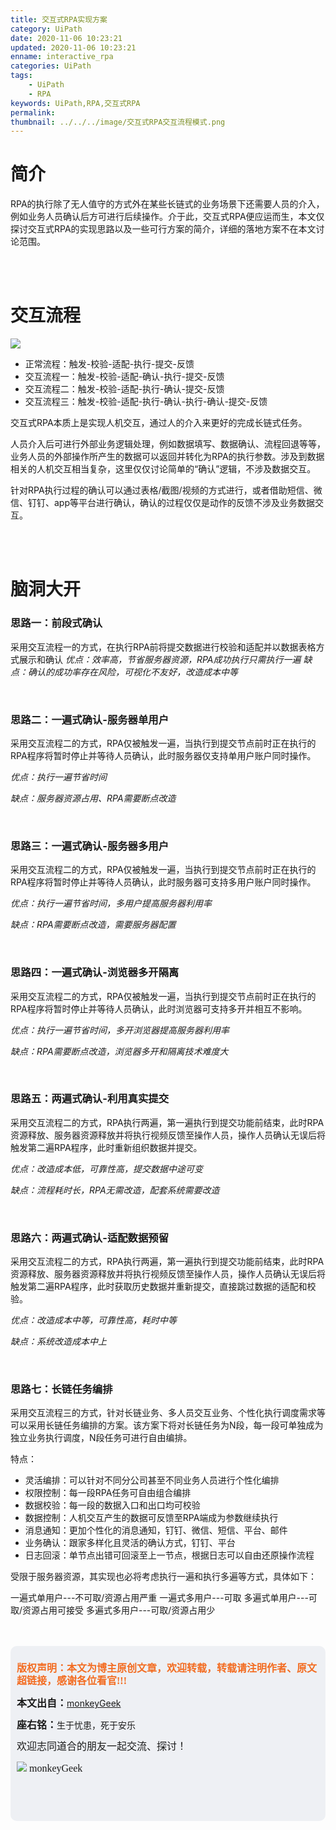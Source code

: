 ```yaml
---
title: 交互式RPA实现方案
category: UiPath
date: 2020-11-06 10:23:21
updated: 2020-11-06 10:23:21
enname: interactive_rpa
categories: UiPath
tags:
	- UiPath
	- RPA
keywords: UiPath,RPA,交互式RPA
permalink:
thumbnail: ../../../image/交互式RPA交互流程模式.png
---
```


# 简介

RPA的执行除了无人值守的方式外在某些长链式的业务场景下还需要人员的介入，例如业务人员确认后方可进行后续操作。<!--more-->介于此，交互式RPA便应运而生，本文仅探讨交互式RPA的实现思路以及一些可行方案的简介，详细的落地方案不在本文讨论范围。

</br>

</br>

# 交互流程

![](../../../../image/交互式RPA交互流程模式.png)

- 正常流程：触发-校验-适配-执行-提交-反馈
- 交互流程一：触发-校验-适配-确认-执行-提交-反馈
- 交互流程二：触发-校验-适配-执行-确认-提交-反馈
- 交互流程三：触发-校验-适配-执行-确认-执行-确认-提交-反馈

交互式RPA本质上是实现人机交互，通过人的介入来更好的完成长链式任务。

人员介入后可进行外部业务逻辑处理，例如数据填写、数据确认、流程回退等等，业务人员的外部操作所产生的数据可以返回并转化为RPA的执行参数。涉及到数据相关的人机交互相当复杂，这里仅仅讨论简单的“确认”逻辑，不涉及数据交互。

针对RPA执行过程的确认可以通过表格/截图/视频的方式进行，或者借助短信、微信、钉钉、app等平台进行确认，确认的过程仅仅是动作的反馈不涉及业务数据交互。

</br>

</br>

# 脑洞大开

### 思路一：前段式确认

采用交互流程一的方式，在执行RPA前将提交数据进行校验和适配并以数据表格方式展示和确认
*优点：效率高，节省服务器资源，RPA成功执行只需执行一遍*
*缺点：确认的成功率存在风险，可视化不友好，改造成本中等*

</br>

### 思路二：一遍式确认-服务器单用户

采用交互流程二的方式，RPA仅被触发一遍，当执行到提交节点前时正在执行的RPA程序将暂时停止并等待人员确认，此时服务器仅支持单用户账户同时操作。

*优点：执行一遍节省时间*

*缺点：服务器资源占用、RPA需要断点改造*

</br>

### 思路三：一遍式确认-服务器多用户

采用交互流程二的方式，RPA仅被触发一遍，当执行到提交节点前时正在执行的RPA程序将暂时停止并等待人员确认，此时服务器可支持多用户账户同时操作。

*优点：执行一遍节省时间，多用户提高服务器利用率*

*缺点：RPA需要断点改造，需要服务器配置*

</br>

### 思路四：一遍式确认-浏览器多开隔离

采用交互流程二的方式，RPA仅被触发一遍，当执行到提交节点前时正在执行的RPA程序将暂时停止并等待人员确认，此时浏览器可支持多开并相互不影响。

*优点：执行一遍节省时间，多开浏览器提高服务器利用率*

*缺点：RPA需要断点改造，浏览器多开和隔离技术难度大*

</br>

### 思路五：两遍式确认-利用真实提交

采用交互流程二的方式，RPA执行两遍，第一遍执行到提交功能前结束，此时RPA资源释放、服务器资源释放并将执行视频反馈至操作人员，操作人员确认无误后将触发第二遍RPA程序，此时重新组织数据并提交。

*优点：改造成本低，可靠性高，提交数据中途可变*

*缺点：流程耗时长，RPA无需改造，配套系统需要改造*

</br>

### 思路六：两遍式确认-适配数据预留

采用交互流程二的方式，RPA执行两遍，第一遍执行到提交功能前结束，此时RPA资源释放、服务器资源释放并将执行视频反馈至操作人员，操作人员确认无误后将触发第二遍RPA程序，此时获取历史数据并重新提交，直接跳过数据的适配和校验。

*优点：改造成本中等，可靠性高，耗时中等*

*缺点：系统改造成本中上*

</br>

### 思路七：长链任务编排

采用交互流程三的方式，针对长链业务、多人员交互业务、个性化执行调度需求等可以采用长链任务编排的方案。该方案下将对长链任务为N段，每一段可单独成为独立业务执行调度，N段任务可进行自由编排。

特点：

- 灵活编排：可以针对不同分公司甚至不同业务人员进行个性化编排
- 权限控制：每一段RPA任务可自由组合编排
- 数据校验：每一段的数据入口和出口均可校验
- 数据控制：人机交互产生的数据可反馈至RPA端成为参数继续执行
- 消息通知：更加个性化的消息通知，钉钉、微信、短信、平台、邮件
- 业务确认：跟家多样化且灵活的确认方式，钉钉、平台
- 日志回滚：单节点出错可回滚至上一节点，根据日志可以自由还原操作流程

受限于服务器资源，其实现也必将考虑执行一遍和执行多遍等方式，具体如下：

一遍式单用户---不可取/资源占用严重
一遍式多用户---可取
多遍式单用户---可取/资源占用可接受
多遍式多用户---可取/资源占用少

</br>

</br>

<script>
var _hmt = _hmt || [];
(function() {
  var hm = document.createElement("script");
  hm.src = "https://hm.baidu.com/hm.js?2f798e6b269c8a40f12bef25d7f1876d";
  var s = document.getElementsByTagName("script")[0]; 
  s.parentNode.insertBefore(hm, s);
})();
</script>

<div style="height:260px; background-color:rgb(238,240,244); padding:10px;border-radius:10px;">
    <p style="color:#f36c21;font:bold 16px/20px 'kaiTi';">
      版权声明：本文为博主原创文章，欢迎转载，转载请注明作者、原文超链接，感谢各位看官!!!
    </p>
    <p>
      <span style="font:bold 16px/20px 'kaiTi';">本文出自：</span><a href="https://monkeyGeek369.github.io">monkeyGeek</a> 
    </p>
    <p>
      <span style="font:bold 16px/20px 'kaiTi';">座右铭：</span><span>生于忧患，死于安乐</span> 
    </p>
    <p>
      <span style="font:16px/20px 'kaiTi';">欢迎志同道合的朋友一起交流、探讨！</span> 
    </p>
    <img style="height:auto; width:auto;flot:left;" src="../../../../image/monkey64.png" /><span style="font:16px/20px 'kaiTi';flot:left;">   monkeyGeek</span>


